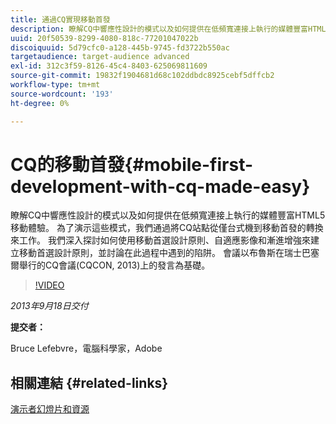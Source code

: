 ```yaml
---
title: 通過CQ實現移動首發
description: 瞭解CQ中響應性設計的模式以及如何提供在低頻寬連接上執行的媒體豐富HTML5移動體驗。 為了演示這些模式，我們通過將CQ站點從僅台式機到移動首發的轉換來工作。 我們深入探討如何使用移動首選設計原則、自適應影像和漸進增強來建立移動首選設計原則，並討論在此過程中遇到的陷阱。 會議以布魯斯在瑞士巴塞爾舉行的CQ會議(CQCON, 2013)上的發言為基礎。
uuid: 20f50539-8299-4080-818c-77201047022b
discoiquuid: 5d79cfc0-a128-445b-9745-fd3722b550ac
targetaudience: target-audience advanced
exl-id: 312c3f59-8126-45c4-8403-625069811609
source-git-commit: 19832f1904681d68c102ddbdc8925cebf5dffcb2
workflow-type: tm+mt
source-wordcount: '193'
ht-degree: 0%

---
```


# CQ的移動首發{#mobile-first-development-with-cq-made-easy}

瞭解CQ中響應性設計的模式以及如何提供在低頻寬連接上執行的媒體豐富HTML5移動體驗。 為了演示這些模式，我們通過將CQ站點從僅台式機到移動首發的轉換來工作。 我們深入探討如何使用移動首選設計原則、自適應影像和漸進增強來建立移動首選設計原則，並討論在此過程中遇到的陷阱。 會議以布魯斯在瑞士巴塞爾舉行的CQ會議(CQCON, 2013)上的發言為基礎。

>[!VIDEO](https://video.tv.adobe.com/v/19572/?quality=9)

*2013年9月18日交付*

**提交者：**

Bruce Lefebvre，電腦科學家，Adobe

## 相關連結 {#related-links}

[演示者幻燈片和資源](http://brucelefebvre.com/blog/2013/09/18/cq-gems-mobile-first-development/)
